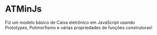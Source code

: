 # ATMinJs
Fiz um modelo básico de Caixa eletrônico em JavaScript usando Prototypes, Polimorfismo e várias propriedades de funções construtoras!
